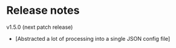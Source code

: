 # Release notes


v1.5.0 (next patch release)
* [Abstracted a lot of processing into a single JSON config file]